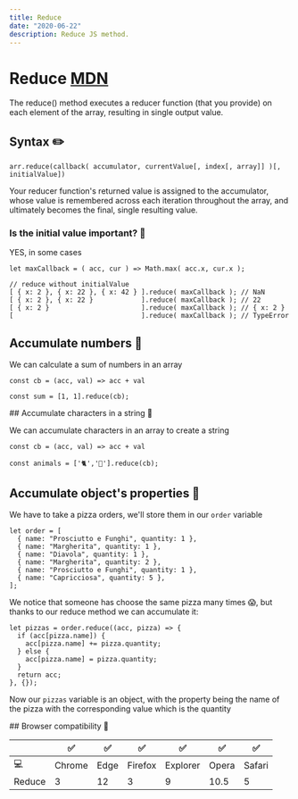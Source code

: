 ```yaml
---
title: Reduce
date: "2020-06-22"
description: Reduce JS method.
---
```


# Reduce [MDN](https://developer.mozilla.org/en-US/docs/Web/JavaScript/Reference/Global_Objects/Array/Reduce)

The reduce() method executes a reducer function (that you provide) on each element of the array, resulting in single output value.

## Syntax ✏️

```
arr.reduce(callback( accumulator, currentValue[, index[, array]] )[, initialValue])
```

Your reducer function's returned value is assigned to the accumulator, whose value is remembered across each iteration throughout the array, and ultimately becomes the final, single resulting value.

### Is the initial value important? 🤔

YES, in some cases

```
let maxCallback = ( acc, cur ) => Math.max( acc.x, cur.x );

// reduce without initialValue
[ { x: 2 }, { x: 22 }, { x: 42 } ].reduce( maxCallback ); // NaN
[ { x: 2 }, { x: 22 }            ].reduce( maxCallback ); // 22
[ { x: 2 }                       ].reduce( maxCallback ); // { x: 2 }
[                                ].reduce( maxCallback ); // TypeError
```

## Accumulate numbers 🔢

We can calculate a sum of numbers in an array

```
const cb = (acc, val) => acc + val

const sum = [1, 1].reduce(cb);
```

## Accumulate characters in a string 🎻

We can accumulate characters in an array to create a string

```
const cb = (acc, val) => acc + val

const animals = ['🐈','🦮'].reduce(cb);
```

## Accumulate object's properties 🍕

We have to take a pizza orders, we'll store them in our `order` variable

```
let order = [
  { name: "Prosciutto e Funghi", quantity: 1 },
  { name: "Margherita", quantity: 1 },
  { name: "Diavola", quantity: 1 },
  { name: "Margherita", quantity: 2 },
  { name: "Prosciutto e Funghi", quantity: 1 },
  { name: "Capricciosa", quantity: 5 },
];

```

We notice that someone has choose the same pizza many times 😱,
but thanks to our reduce method we can accumulate it:

```
let pizzas = order.reduce((acc, pizza) => {
  if (acc[pizza.name]) {
    acc[pizza.name] += pizza.quantity;
  } else {
    acc[pizza.name] = pizza.quantity;
  }
  return acc;
}, {});
```

Now our `pizzas` variable is an object, with the property being the name of the pizza
with the corresponding value which is the quantity

## Browser compatibility 🔌

|        | ✅     | ✅   | ✅      | ✅       | ✅    | ✅     |
| ------ | ------ | ---- | ------- | -------- | ----- | ------ |
| 💻     | Chrome | Edge | Firefox | Explorer | Opera | Safari |
| Reduce | 3      | 12   | 3       | 9        | 10.5  | 5      |

